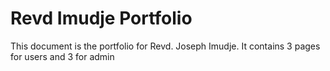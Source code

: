 # Revd Imudje Portfolio
This document is the portfolio for Revd. Joseph Imudje. It contains 3 pages for users and 3 for admin